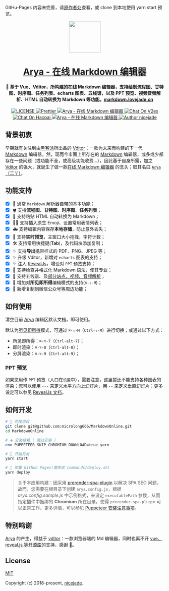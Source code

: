 GitHu-Pages 内容未完善，请[原作者处](https:/markdown.lovejade.cn)查看，或 clone 到本地使用 yarn start 预览。

<p align="center"><a href="https://nicelinks.site/tags/Markdown/?utm_source=github.com" target="_blank"><img width="100"src="https://cdn.jsdelivr.net/gh/nicejade/markdown-online-editor/src/assets/images/logo.png"></a></p>

<h1 align="center">
  <a href="https://markdown.lovejade.cn/?utm_source=github.com">Arya - 在线 Markdown 编辑器</a>
</h1>

<div align="center">
  <strong>
    📝 基于 <a href="https://nicelinks.site/post/5b1a221c0526c920d6dfaada">Vue</a>、<a href="https://hacpai.com/tag/vditor?utm_source=github.com">Vditor</a>，所构建的在线 <a href="https://nicelinks.site/tags/Markdown/?utm_source=github.com">Markdown</a> 编辑器，支持绘制流程图、甘特图、时序图、任务列表、echarts 图表、五线谱，以及 PPT 预览、视频音频解析、HTML 自动转换为 Markdown 等功能。<a href="https://markdown.lovejade.cn/?utm_source=github.com">markdown.lovejade.cn</a>
  </strong>
</div>

<br>

<div align="center">
  <a href="https://github.com/nicejade/markdown-online-editor">
    <img src="https://img.shields.io/github/license/nicejade/markdown-online-editor.svg" alt="LICENSE">
  </a>
  <a href="https://nicelinks.site/post/5c16083e819ae45de1453caa">
    <img src="https://img.shields.io/badge/code_style-prettier-ff69b4.svg?style=flat" alt="Prettier">
  </a>
  <a href="https://www.jeffjade.com/2019/05/31/155-arya-markdown-online-editor/">
    <img src="https://img.shields.io/badge/chat-on%20blog-brightgreen.svg" alt="Arya - 在线 Markdown 编辑器">
  </a>
  <a href="https://v2ex.com/t/623128">
   <img src="https://img.shields.io/badge/Chat-on%20v2ex-brightgreen.svg" alt="Chat On V2ex">
  </a>
  <a href="https://hacpai.com/article/1558270349379">
   <img src="https://img.shields.io/badge/Chat-on%20hacpai-brightgreen.svg" alt="Chat On Hacpai">
  </a>
  <a href="https://weibo.com/aryamarkdown">
    <img src="https://img.shields.io/badge/WeiBo-aryamarkdown-red.svg?style=flat" alt="Arya - 在线 Markdown 编辑器">
  </a>
  <a href="https://aboutme.lovejade.cn/?utm_source=github.com">
    <img src="https://img.shields.io/badge/Author-nicejade-%23a696c8.svg" alt="Author nicejade">
  </a>
</div>

## 背景初衷

早期就有关注到由[黑客派](https://hacpai.com/?utm_source=github.com)所出品的 [Vditor](https://hacpai.com/tag/vditor?utm_source=github.com)：一款为未来而构建的下一代 [Markdown](https://nicelinks.site/tags/Markdown/?utm_source=github.com) 编辑器。然，现而今市面上所存在的 [Markdown](https://nicelinks.site/tags/Markdown/?utm_source=github.com) 编辑器，或多或少都存在一些问题（或功能不全，或高级功能收费...），因此基于自身所需，加之 [Vditor](https://hacpai.com/tag/vditor?utm_source=github.com) 的强大，就诞生了做一款[在线 Markdown 编辑器](https://markdown.lovejade.cn/?utm_source=github.com) 的念头；取其名曰 [`Arya`（二丫）](https://quickapp.lovejade.cn/talking-game-of-thrones/?utm_source=github.com)。

## 功能支持

- [x] 🎉 通常 `Markdown` 解析器自带的基本功能；
- [x] 🍀 支持**流程图**、**甘特图**、**时序图**、**任务列表**；
- [x] 🏁 支持粘贴 HTML 自动转换为 Markdown；
- [x] 💃🏻 支持插入原生 Emoji、设置常用表情列表；
- [x] 🚑 支持编辑内容保存**本地存储**，防止意外丢失；
- [x] 📝 支持**实时预览**，主窗口大小拖拽，字符计数；
- [x] 🛠 支持常用快捷键(**Tab**)，及代码块添加复制；
- [x] ✨ 支持**导出**携带样式的 PDF、PNG、JPEG 等；
- [x] ✨ 升级 Vditor，新增对 `echarts` 图表的支持；
- [x] ✨ 注入 [RevealJs](https://revealjs.com/#/)，增设对 `PPT` 预览支持；
- [x] 👏 支持检查并格式化 Markdown 语法，使其专业；
- [x] 🦑 支持五线谱、及[部分站点、视频、音频解析](https://github.com/b3log/vditor/issues/117?utm_source=hacpai.com#issuecomment-526986052)；
- [x] 🌟 增加对**所见即所得**编辑模式的支持(`⌘-⇧-M`)；
- [x] 🌟 新增复制到微信公众号等周边功能；

## 如何使用

清空目前 [Arya](https://markdown.lovejade.cn/?utm_source=github.com) 编辑区默认文档，即可使用。

默认为[所见即所得](https://hacpai.com/article/1577370404903?utm_source=github.com)模式，可通过 `⌘-⇧-M`（`Ctrl-⇧-M`）进行切换；或通过以下方式：
- 所见即所得：`⌘-⌥-7`（`Ctrl-alt-7`）；
- 即时渲染：`⌘-⌥-8`（`Ctrl-alt-8`）；
- 分屏渲染：`⌘-⌥-9`（`Ctrl-alt-9`）；

### PPT 预览

如果您用作 `PPT` 预览（入口在`设置`中），需要注意，这里暂还不能支持各种图表的渲染；您可以使用 `---` 来定义水平方向上幻灯片，用 `--` 来定义垂直幻灯片；更多设定可以参见 [RevealJs 文档](https://github.com/hakimel/reveal.js#table-of-contents)。

## 如何开发

```bash
# 🎉 克隆项目
git clone git@github.com:microlong666/MarkdownOnline.git
cd MarkdownOnline

# ➕ 安装依赖 ( 跳过安装 )
env PUPPETEER_SKIP_CHROMIUM_DOWNLOAD=true yarn

# 🚧 开始开发
yarn start

# 🚀 部署 Github Pages(需修改 commands/deploy.sh)
yarn deploy
```

>关于本应用构建：因采用 [prerender-spa-plugin](https://github.com/chrisvfritz/prerender-spa-plugin) 以解决 SPA SEO 问题，故而，您需要在根目录下创建 `arya.config.js`，根据 *arya.config.sample.js* 中示例格式，来设定 `executablePath` 参数，从而指定插件中捆绑的 **Chromium** 所在目录，使得 `prerender-spa-plugin` 可以正常工作。更多详情，可以参见 [Puppeteer 安装注意事项](https://www.jeffjade.com/2019/06/14/156-puppeteer-robot/#%E4%B8%8B%E8%BD%BD%E5%AE%89%E8%A3%85)。

## 特别鸣谢

[Arya](https://markdown.lovejade.cn/?utm_source=github.com) 的产生，得益于 [vditor](https://github.com/b3log/vditor)：一款浏览器端的 Md 编辑器，同时也离不开 [vue、reveal.js 等开源库](https://github.com/nicejade/markdown-online-editor/blob/master/package.json#L25-L64)的支持，感谢 🙌。

## License

[MIT](http://opensource.org/licenses/MIT)

Copyright (c) 2018-present, [nicejade](https://aboutme.lovejade.cn/?utm_source=github.com).
